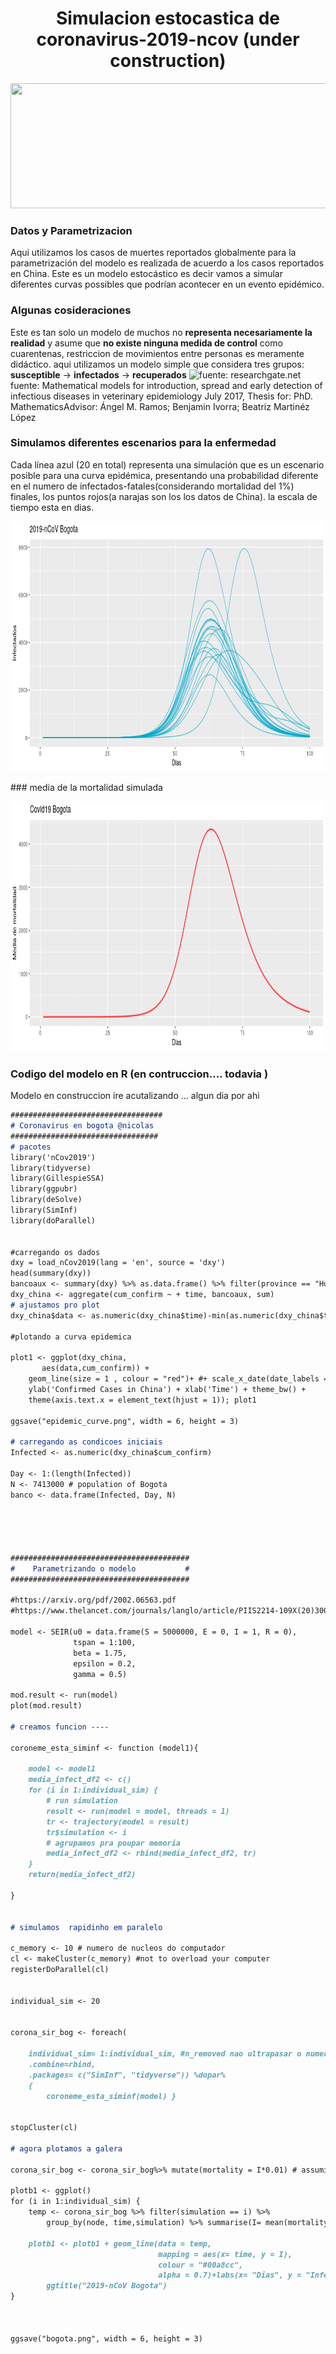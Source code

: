 <center> <h1>Simulacion estocastica de coronavirus-2019-ncov (under construction)  </h1> </center>
<p align="center">
  <img width="600" height="200" src="https://www.shock.co/sites/default/files/styles/apertura_desktop/public/content_files/2018_11/image_article/los-zombies-shock-disfraces.jpg?itok=uzbgMUBm&timestamp=1541358745">
</p>


### Datos y Parametrizacion 
Aqui utilizamos los casos de muertes reportados globalmente para la parametrización del modelo es realizada de acuerdo a los casos reportados en China. Este es un modelo estocástico es decir vamos a simular diferentes curvas possibles  que podrían acontecer en un evento epidémico.

###  Algunas cosideraciones
 Este es tan solo un modelo de muchos no **representa necesariamente la realidad** y asume que **no existe ninguna medida de control** como cuarentenas, restriccion de movimientos entre personas es meramente didáctico.
aqui utilizamos un modelo simple  que considera tres grupos: **susceptible** -> **infectados** -> **recuperados**
![fuente: researchgate.net](https://www.researchgate.net/profile/Benjamin_Ivorra/publication/318394911/figure/fig9/AS:614332840833042@1523479771923/SEIR-model-flowchart_W640.jpg)
fuente: Mathematical models for introduction, spread and early detection of infectious diseases in veterinary epidemiology
July 2017, Thesis for: PhD. MathematicsAdvisor: Ángel M. Ramos; Benjamin Ivorra; Beatriz Martinéz López


### Simulamos diferentes escenarios para la enfermedad  
Cada línea azul (20 en total) representa una simulación que es un escenario posible para una curva epidémica, presentando una probabilidad diferente en el numero de infectados-fatales(considerando mortalidad del 1%) finales, los puntos rojos(a narajas son los los datos  de China). la escala de tiempo esta en dias. 
<p align="center">
  <img width="600" height="400" src="https://github.com/ncespedesc/Coronavirus_bogota/blob/master/bogota1.png?raw=true">
</p>
### media de la mortalidad simulada 
<p align="center">
  <img width="600" height="400" src="https://github.com/ncespedesc/Coronavirus_bogota/blob/master/bogota2.png?raw=true">
</p>


 ### Codigo del modelo en R (en contruccion.... todavia )
 
Modelo en construccion ire acutalizando ... algun dia por ahi 
 
```markdown
##################################
# Coronavirus en bogota @nicolas
#################################
# pacotes 
library('nCov2019')
library(tidyverse)
library(GillespieSSA)
library(ggpubr)
library(deSolve)
library(SimInf)
library(doParallel)


#carregando os dados  
dxy = load_nCov2019(lang = 'en', source = 'dxy')
head(summary(dxy))
bancoaux <- summary(dxy) %>% as.data.frame() %>% filter(province == "Hubei")
dxy_china <- aggregate(cum_confirm ~ + time, bancoaux, sum)
# ajustamos pro plot 
dxy_china$data <- as.numeric(dxy_china$time)-min(as.numeric(dxy_china$time))+1

#plotando a curva epidemica 

plot1 <- ggplot(dxy_china,
       aes(data,cum_confirm)) +
    geom_line(size = 1 , colour = "red")+ #+ scale_x_date(date_labels = "%d-%m-%Y") + 
    ylab('Confirmed Cases in China') + xlab('Time') + theme_bw() +
    theme(axis.text.x = element_text(hjust = 1)); plot1

ggsave("epidemic_curve.png", width = 6, height = 3)

# carregando as condicoes iniciais 
Infected <- as.numeric(dxy_china$cum_confirm)
    
Day <- 1:(length(Infected))
N <- 7413000 # population of Bogota 
banco <- data.frame(Infected, Day, N)





########################################
#    Parametrizando o modelo           #
########################################

#https://arxiv.org/pdf/2002.06563.pdf
#https://www.thelancet.com/journals/langlo/article/PIIS2214-109X(20)30074-7/fulltext

model <- SEIR(u0 = data.frame(S = 5000000, E = 0, I = 1, R = 0),
              tspan = 1:100,
              beta = 1.75,
              epsilon = 0.2,
              gamma = 0.5)

mod.result <- run(model)
plot(mod.result)

# creamos funcion ----

coroneme_esta_siminf <- function (model1){
    
    model <- model1
    media_infect_df2 <- c()
    for (i in 1:individual_sim) {
        # run simulation 
        result <- run(model = model, threads = 1)
        tr <- trajectory(model = result)
        tr$simulation <- i
        # agrupamos pra poupar memoria 
        media_infect_df2 <- rbind(media_infect_df2, tr)
    }
    return(media_infect_df2)
    
}


# simulamos  rapidinho em paralelo 

c_memory <- 10 # numero de nucleos do computador  
cl <- makeCluster(c_memory) #not to overload your computer
registerDoParallel(cl)


individual_sim <- 20


corona_sir_bog <- foreach(
    
    individual_sim= 1:individual_sim, #n_removed nao ultrapasar o numero de nos rankeados 
    .combine=rbind,
    .packages= c("SimInf", "tidyverse")) %dopar%
    {
        coroneme_esta_siminf(model) }


stopCluster(cl)

# agora plotamos a galera 

corona_sir_bog <- corona_sir_bog%>% mutate(mortality = I*0.01) # assumindo a mortalidade de 1 %

plotb1 <- ggplot()
for (i in 1:individual_sim) {
    temp <- corona_sir_bog %>% filter(simulation == i) %>% 
        group_by(node, time,simulation) %>% summarise(I= mean(mortality))
    
    plotb1 <- plotb1 + geom_line(data = temp,
                                 mapping = aes(x= time, y = I),
                                 colour = "#00a8cc",
                                 alpha = 0.7)+labs(x= "Dias", y = "Infectados")+
        ggtitle("2019-nCoV Bogota")
}



ggsave("bogota.png", width = 6, height = 3)

```
